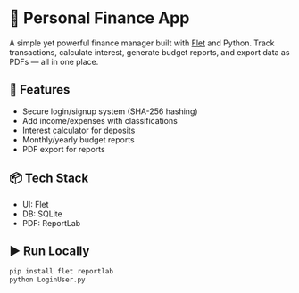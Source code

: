 # 💸 Personal Finance App

A simple yet powerful finance manager built with [Flet](https://flet.dev) and Python. Track transactions, calculate interest, generate budget reports, and export data as PDFs — all in one place.

## 🔑 Features

- Secure login/signup system (SHA-256 hashing)
- Add income/expenses with classifications
- Interest calculator for deposits
- Monthly/yearly budget reports
- PDF export for reports

## 📦 Tech Stack

- UI: Flet
- DB: SQLite
- PDF: ReportLab

## ▶️ Run Locally

```bash
pip install flet reportlab
python LoginUser.py

